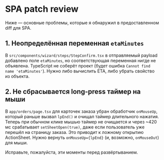 # SPA patch review

Ниже — основные проблемы, которые я обнаружил в предоставленном diff для SPA.

## 1. Неопределённая переменная `etaMinutes`

В `src/components/wizard/steps/StepConfirm.tsx` в отправляемый payload добавлено поле `etaMinutes`,
но соответствующая переменная нигде не объявлена. TypeScript не соберёт проект (будет ошибка
`Cannot find name 'etaMinutes'`). Нужно либо вычислить ETA, либо убрать свойство из объекта.

## 2. Не сбрасывается long-press таймер на мыши

В `app/orders/page.tsx` для карточек заказа убран обработчик `onMouseUp`, который раньше
вызвал `lpEnd()` и очищал таймер длительного нажатия. Теперь при обычном клике мышью таймер
не очищается и через ~420 мс срабатывает `setSheetOpen(true)`, даже если пользователь уже
перешёл на страницу заказа. Это приводит к ложному открытию ActionSheet. Нужно вернуть
`onMouseUp={lpEnd}` (и, возможно, `onMouseOut`) для мыши.

Исправьте, пожалуйста, эти моменты перед развёртыванием.
